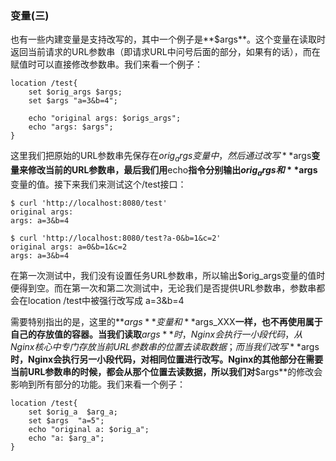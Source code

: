 ### 变量(三)

也有一些内建变量是支持改写的，其中一个例子是**$args**。这个变量在读取时返回当前请求的URL参数串（即请求URL中问号后面的部分，如果有的话），而在赋值时可以直接修改参数串。我们来看一个例子：

```nginx
location /test{
    set $orig_args $args;
    set $args "a=3&b=4";
    
    echo "original args: $origs_args";
    echo "args: $args";
}
```

这里我们把原始的URL参数串先保存在$orig_args变量中，然后通过改写**$args**变量来修改当前的URL参数串，最后我们用**echo**指令分别输出$orig_args和**$args**变量的值。接下来我们来测试这个/test接口：

```shell
$ curl 'http://localhost:8080/test'
original args: 
args: a=3&b=4

$ curl 'http://localhost:8080/test?a-0&b=1&c=2'
original args: a=0&b=1&c=2
args: a=3&b=4
```

在第一次测试中，我们没有设置任务URL参数串，所以输出$orig_args变量的值时便得到空。而在第一次和第二次测试中，无论我们是否提供URL参数串，参数串都会在location /test中被强行改写成 a=3&b=4

需要特别指出的是，这里的**$args**变量和**$args_XXX**一样，也不再使用属于自己的存放值的容器。当我们读取**$args**时，Nginx会执行一小段代码，从Nginx核心中专门存放当前URL参数串的位置去读取数据；而当我们改写**$args**时，Nginx会执行另一小段代码，对相同位置进行改写。Nginx的其他部分在需要当前URL参数串的时候，都会从那个位置去读数据，所以我们对**$args**的修改会影响到所有部分的功能。我们来看一个例子：

```nginx
location /test{
    set $orig_a  $arg_a;
    set $args  "a=5";
    echo "original a: $orig_a";
    echo "a: $arg_a";
}
```

